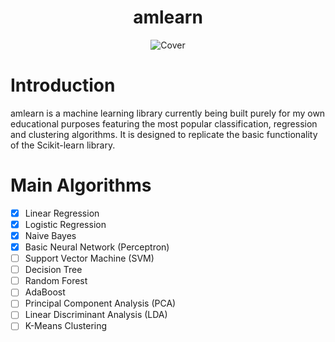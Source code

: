 <h1 align="center">
 amlearn
</h1>

<div align="center">
  <img alt="Cover" src="https://images.unsplash.com/photo-1504639725590-34d0984388bd?ixlib=rb-1.2.1&ixid=MnwxMjA3fDB8MHxwaG90by1wYWdlfHx8fGVufDB8fHx8&auto=format&fit=crop&w=1974&q=80" />
</div>


# Introduction
amlearn is a machine learning library currently being built purely for my own educational purposes featuring the most popular classification, regression and clustering algorithms. It is designed to replicate the basic functionality of the Scikit-learn library.

# Main Algorithms 

- [x] Linear Regression
- [x] Logistic Regression 
- [x] Naive Bayes
- [x] Basic Neural Network (Perceptron)
- [ ] Support Vector Machine (SVM)
- [ ] Decision Tree
- [ ] Random Forest
- [ ] AdaBoost
- [ ] Principal Component Analysis (PCA)
- [ ] Linear Discriminant Analysis (LDA)
- [ ] K-Means Clustering 
